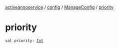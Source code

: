 [activeannoservice](../../index.md) / [config](../index.md) / [ManageConfig](index.md) / [priority](./priority.md)

# priority

`val priority: `[`Int`](https://kotlinlang.org/api/latest/jvm/stdlib/kotlin/-int/index.html)